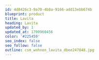 ```yaml
---
id: 4d8426c3-9a70-4b8a-9166-add13ebb674b
blueprint: product
title: Lavita
heading: Lavita
updated_by: 1
updated_at: 1700960456
color: '#225459'
seo_index: false
seo_follow: false
outline: csm_wohnen_lavita_dbee247848.jpg
---
```


